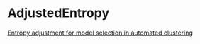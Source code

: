 # AdjustedEntropy

[Entropy adjustment for model selection in automated clustering](https://www.researchgate.net/publication/353442609_Entropy_adjustment_for_model_selection_in_automated_clustering)
